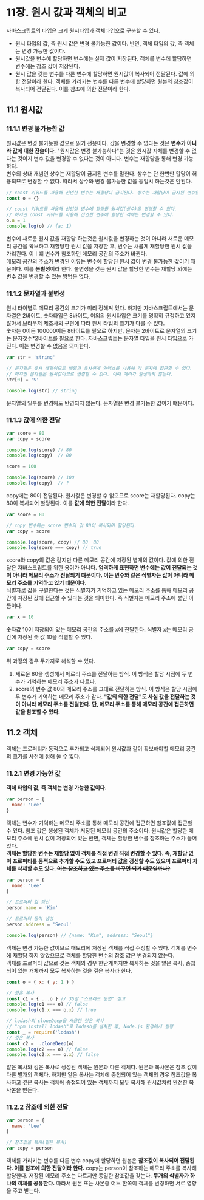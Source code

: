 # 11장. 원시 값과 객체의 비교
자바스크립트의 타입은 크게 원시타입과 객체타입으로 구분할 수 있다. 
- 원시 타입의 값, 즉 원시 값은 변경 불가능한 값이다. 반면, 객체 타입의 값, 즉 객체는 변경 가능한 값이다.
- 원시값을 변수에 할당하면 변수에는 실제 값이 저장된다. 객체를 변수에 할당하면 변수에는 참조 값이 저장된다.
- 원시 값을 갖는 변수를 다른 변수에 할당하면 원시값이 복사되어 전달된다. 값에 의한 전달이라 한다. 객체를 가리키는 변수를 다른 변수에 할당하면 원본의 참조값이 복사되어 전달된다. 이를 참조에 의한 전달이라 한다.
## 11.1 원시값
### 11.1.1 변경 불가능한 값
원시값은 변경 불가능한 값으로 읽기 전용이다. 값을 변경할 수 없다는 것은 **변수가 아니라 값에 대한 진술이다.** "원시값은 변경 불가능하다"는 것은 원시값 자체를 변경할 수 없다는 것이지 변수 값을 변경할 수 없다는 것이 아니다. 변수는 재할당을 통해 변경 가능하다.</br>
변수의 상대 개념인 상수는 재할당이 금지된 변수를 말한다. 상수는 단 한번만 할당이 허용되므로 변경할 수 없다. 따라서 상수와 변경 불가능한 값을 동일시 하는것은 안된다.
```js
// const 키워드를 사용해 선언한 변수는 재할당이 금지된다. 상수는 재할당이 금지된 변수일 뿐이다.
const o = {}

// const 키워드를 사용해 선언한 변수에 할당한 원시값(상수)은 변경할 수 없다.
// 하지만 const 키워드를 사용해 선언한 변수에 할당한 객체는 변경할 수 있다.
o.a = 1
console.log(o) // {a: 1}
```
변수에 새로운 원시 값을 재할당 하는것은 원시값을 변경하는 것이 아니라 새로운 메모리 공간을 확보하고 재할당한 원시 값을 저장한 후, 변수는 새롭게 재할당한 원시 값을 가리킨다. 이ㅣ떄 변수가 참조하던 메모리 공간의 주소가 바뀐다.</br>
메모리 공간의 주소가 변경된 이유는 변수에 할당된 원시 값이 변경 불가능한 값이기 때문이다. 이를 **분별성**이라 한다. 불변성을 갖는 원시 값을 할당한 변수는 재할당 외에는 변수 값을 변경할 수 있는 방법은 없다. 
### 11.1.2 문자열과 불변성
원시 타이별로 메모리 공간의 크기가 미리 정해져 있다. 하지만 자바스크립트에서는 문자열은 2바이트, 숫자타입은 8바이트, 이외의 원시타입은 크기를 명확히 규정하고 있지 않아서 브라우저 제조사의 구현에 따라 원시 타입의 크기가 다를 수 있다.</br>
숫자는 0이든 100000이든 8바이트를 필요로 하지만, 문자는 2바이트로 문자열의 크기는 문자갯수*2바이트를 필요로 한다. 자바스크립트는 문자열 타입을 원시 타입으로 가진다. 이는 변경할 수 없음을 의미한다.
```js
var str = 'string'

// 문자열은 유사 배열이므로 배열과 유사하게 인덱스를 사용해 각 문자에 접근할 수 있다.
// 하지만 문자열은 원시값이므로 변경할 수 없다. 이때 에러가 발생하지 않는다.
str[0] = 'S'

console.log(str) // string
```
문자열의 일부를 변경해도 반영되지 않는다. 문자열은 변경 불가능한 값이기 떄문이다. 
### 11.1.3 값에 의한 전달
```js
var score = 80
var copy = score

console.log(score) // 80
console.log(copy)  // 80

score = 100

console.log(score) // 100
console.log(copy)  // ?
```
copy에는 80이 전달된다. 원시값은 변경할 수 없으므로 score는 재할당된다. copy는 80이 복사되어 할당된다. 이를 **값에 의한 전달**이라 한다. 
```js
var score = 80

// copy 변수에는 score 변수의 값 80이 복사되어 할당된다.
var copy = score

console.log(score, copy) // 80  80
console.log(score === copy) // true
```
score와 copy의 값은 같지만 다른 메모리 공간에 저장된 별개의 값이다. 값에 의한 전달은 자바스크립트를 위한 용어가 아니다. **엄격하게 표현하면 변수에는 값이 전달되는 것이 아니라 메모리 주소가 전달되기 떄문이다. 이는 변수와 같은 식별자는 값이 아니라 메모리 주소를 기억하고 있기 떄문이다.**</br>
식별자로 값을 구별한다는 것은 식별자가 기억하고 있는 메모리 주소를 통해 메모리 공간에 저장된 값에 접근할 수 있다는 것을 의미한다. 즉 식별자는 메모리 주소에 붙인 이름이다.
```js
var x = 10
```
숫자값 10이 저장되어 있는 메모리 공간의 주소를 x에 전달한다. 식별자 x는 메모리 공간에 저장된 숫 값 10을 식별할 수 있다. 
```js
var copy = score
```
위 과정의 경우 두가지로 해석할 수 있다.
1. 새로운 80을 생성해서 메로리 주소를 전달하는 방식. 이 방식은 할당 시점에 두 변수가 기억하는 메모리 주소가 다르다.
2. score의 변수 값 80의 메모리 주소를 그대로 전달하는 방식. 이 방식은 할당 시점에 두 변수가 기억하는 메모리 주소가 같다.
**"값의 의한 전달"도 사실 값을 전달하는 것이 아니라 메모리 주소를 전달한다. 단, 메모리 주소를 통해 메모리 공간에 접근하면 값을 참조할 수 있다.**
## 11.2 객체
객체는 프로퍼티가 동적으로 추가되고 삭제되어 원시값과 같이 확보해야할 메모리 공간의 크기를 사전에 정해 둘 수 없다. 
### 11.2.1 변경 가능한 값
**객체 타입의 값, 즉 객체는 변경 가능한 값이다.** 
```js
var person = {
  name: 'Lee'
}
```
객체는 변수가 기억하는 메모리 주소를 통해 메모리 공간에 접근하면 참조값에 접근할 수 있다. 참조 값은 생성된 객체가 저장된 메모리 공간의 주소이다. 
원시값은 할당한 메모리 주소에 원시 값이 저장되어 있는 반면, 객체는 할당한 변수를 참조하는 주소가 들어있다.</br>
**객체는 할당한 변수는 재할당 없이 객체를 직접 변경 직접 변경할 수 있다. 죽, 재할당 없이 프로퍼티를 동적으로 추가할 수도 있고 프로퍼티 값을 갱신할 수도 있으며 프로퍼티 자체를 삭제할 수도 있다. ~~이는 참조하고 있는 주소를 바꾸면 되기 때문일까나?~~**
```js
var person = {
  name: 'Lee'
}

// 프로퍼티 값 갱신
person.name = 'Kim'

// 프로퍼티 동적 생성
person.address = 'Seoul'

console.log(person) // {name: "Kim", address: "Seoul"}
```
객체는 변경 가능한 값이므로 매모리에 저장된 객체를 직접 수정할 수 있다. 객체를 변수에 재할당 하지 않았으므로 객체를 할당한 변수의 참조 값은 변경되지 않는다.</br>
객체를 프로퍼티 값으로 갖는 객체의 경우 한단계까지만 복사하는 것을 얕은 복사, 중첩되어 있는 개체까지 모두 복사하는 것을 깊은 복사라 한다.
```js
const o = { x: { y: 1 } }

// 얕은 복사
const c1 = { ...o } // 35장 "스프레드 문법" 참고
console.log(c1 === o) // false
console.log(c1.x === o.x) // true

// lodash의 cloneDeep을 사용한 깊은 복사
// "npm install lodash"로 lodash를 설치한 후, Node.js 환경에서 실행
const _ = require('lodash')
// 깊은 복사
const c2 = _.cloneDeep(o)
console.log(c2 === o) // false
console.log(c2.x === o.x) // false
```
얕은 복사와 깊은 복사로 생성된 객체는 원본과 다른 객체다. 원본과 복사본은 참조 값이 다른 별개의 객체다. 하지만 얕은 복사는 객체에 중첩되어 있는 객체의 경우 참조값을 복사하고 깊은 복사는 객체에 중첩되어 있는 객체까지 모두 복사해 원시값처럼 완전한 복사본을 만든다.
### 11.2.2 참조에 의한 전달
```js
var person = {
  name: 'Lee'
}

// 참조값을 복사(얕은 복사)
var copy = person
```
객체를 가리키는 변수를 다른 변수 copy에 할당하면 원본은 **참조값이 복사되어 전달된다. 이를 참조에 의한 전달이라 한다.**
copy는 person이 참조하는 메모리 주소를 복사해 할당한다. 저장된 메모리 주소는 다르지만 동일한 참조값을 갖는다. **두개의 식별자가 하나의 객체를 공유한다.** 따라서 원본 또는 사본중 어느 한쪽이 객체를 변경하면 서로 영향을 주고 받는다.
